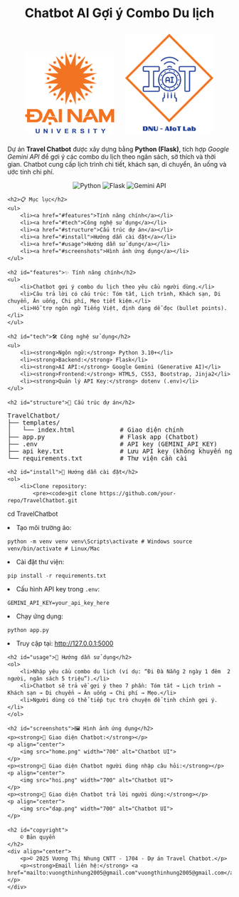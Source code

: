 <!DOCTYPE html>
<html lang="vi">
<head>
    <meta charset="UTF-8">
</head>
<body>
    <h1 align="center">Chatbot AI Gợi ý Combo Du lịch</h1>
     <div align="center">
        <img src="logo.png" width="200" style="margin: 10px;">
        <img src="AIoTLab_logo.png" alt="Logo Lab" width="200" style="margin: 10px;">
    </div>
    <p>Dự án <strong>Travel Chatbot</strong> được xây dựng bằng <strong>Python (Flask)</strong>, tích hợp <em>Google Gemini API</em> để gợi ý các combo du lịch theo ngân sách, sở thích và thời gian. 
    Chatbot cung cấp lịch trình chi tiết, khách sạn, di chuyển, ăn uống và ước tính chi phí.</p>
    <p align="center">
        <img src="https://img.shields.io/badge/Python-3.10%2B-blue" alt="Python">
        <img src="https://img.shields.io/badge/Flask-Backend-success" alt="Flask">
        <img src="https://img.shields.io/badge/Google-Gemini_API-yellow" alt="Gemini API">
    </p>

    <h2>📋 Mục lục</h2>
    <ul>
        <li><a href="#features">Tính năng chính</a></li>
        <li><a href="#tech">Công nghệ sử dụng</a></li>
        <li><a href="#structure">Cấu trúc dự án</a></li>
        <li><a href="#install">Hướng dẫn cài đặt</a></li>
        <li><a href="#usage">Hướng dẫn sử dụng</a></li>
        <li><a href="#screenshots">Hình ảnh ứng dụng</a></li>
    </ul>

    <h2 id="features">✨ Tính năng chính</h2>
    <ul>
        <li>Chatbot gợi ý combo du lịch theo yêu cầu người dùng.</li>
        <li>Câu trả lời có cấu trúc: Tóm tắt, Lịch trình, Khách sạn, Di chuyển, Ăn uống, Chi phí, Mẹo tiết kiệm.</li>
        <li>Hỗ trợ ngôn ngữ Tiếng Việt, định dạng dễ đọc (bullet points).</li>
    </ul>

    <h2 id="tech">🛠 Công nghệ sử dụng</h2>
    <ul>
        <li><strong>Ngôn ngữ:</strong> Python 3.10+</li>
        <li><strong>Backend:</strong> Flask</li>
        <li><strong>AI API:</strong> Google Gemini (Generative AI)</li>
        <li><strong>Frontend:</strong> HTML5, CSS3, Bootstrap, Jinja2</li>
        <li><strong>Quản lý API Key:</strong> dotenv (.env)</li>
    </ul>

    <h2 id="structure">📁 Cấu trúc dự án</h2>
<pre>
TravelChatbot/
├── templates/
│   └── index.html            # Giao diện chính
├── app.py                    # Flask app (Chatbot)
├── .env                      # API key (GEMINI_API_KEY)
├── api key.txt               # Lưu API key (không khuyến nghị)
└── requirements.txt          # Thư viện cần cài
</pre>

    <h2 id="install">🚀 Hướng dẫn cài đặt</h2>
    <ol>
        <li>Clone repository:
            <pre><code>git clone https://github.com/your-repo/TravelChatbot.git
cd TravelChatbot</code></pre>
        </li>
        <li>Tạo môi trường ảo:
            <pre><code>python -m venv venv
venv\Scripts\activate   # Windows
source venv/bin/activate  # Linux/Mac</code></pre>
        </li>
        <li>Cài đặt thư viện:
            <pre><code>pip install -r requirements.txt</code></pre>
        </li>
        <li>Cấu hình API key trong <code>.env</code>:
            <pre><code>GEMINI_API_KEY=your_api_key_here</code></pre>
        </li>
        <li>Chạy ứng dụng:
            <pre><code>python app.py</code></pre>
        </li>
        <li>Truy cập tại: <a href="http://127.0.0.1:5000">http://127.0.0.1:5000</a></li>
    </ol>

    <h2 id="usage">📖 Hướng dẫn sử dụng</h2>
    <ol>
        <li>Nhập yêu cầu combo du lịch (ví dụ: “Đi Đà Nẵng 2 ngày 1 đêm  2 người, ngân sách 5 triệu”).</li>
        <li>Chatbot sẽ trả về gợi ý theo 7 phần: Tóm tắt → Lịch trình → Khách sạn → Di chuyển → Ăn uống → Chi phí → Mẹo.</li>
        <li>Người dùng có thể tiếp tục trò chuyện để tinh chỉnh gợi ý.</li>
    </ol>

    <h2 id="screenshots">🖼️ Hình ảnh ứng dụng</h2>
    <p><strong>💬 Giao diện Chatbot:</strong></p>
    <p align="center">
        <img src="home.png" width="700" alt="Chatbot UI">
    </p>
    <p><strong>💬 Giao diện Chatbot người dùng nhập câu hỏi:</strong></p>
    <p align="center">
        <img src="hoi.png" width="700" alt="Chatbot UI">
    </p>
    <p><strong>💬 Giao diện Chatbot trả lời người dùng:</strong></p>
    <p align="center">
        <img src="dap.png" width="700" alt="Chatbot UI">
    </p>

    <h2 id="copyright">
        © Bản quyền
    </h2>
    <div align="center">
        <p>© 2025 Vương Thị Nhung CNTT - 1704 - Dự án Travel Chatbot.</p>
        <p><strong>Email liên hệ:</strong> <a href="mailto:vuongthinhung2005@gmail.com"vuongthinhung2005@gmail.com</a></p>
    </div>
</body>
</html>
